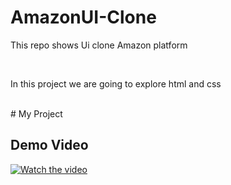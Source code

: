 # AmazonUI-Clone

<p> This repo shows Ui clone Amazon platform </p>
<br>
<p>In this project we are going to explore html and css</p>
<br>
# My Project

## Demo Video

[![Watch the video]([path/to/your/thumbnail.png](https://github.com/user-attachments/assets/9fe42ef8-fba1-4363-b473-c69e02941d84))](https://github.com/user-attachments/assets/4a3f756f-03c9-4185-b76a-2880589cde8e)





